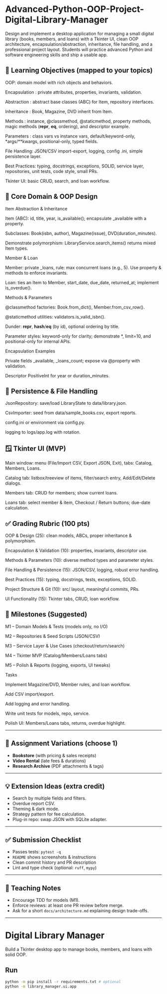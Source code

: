 # Advanced-Python-OOP-Project-Digital-Library-Manager
Design and implement a desktop application for managing a small digital library (books, members, and loans) with a Tkinter UI, clean OOP architecture, encapsulation/abstraction, inheritance, file handling, and a professional project layout. Students will practice advanced Python and software engineering skills and ship a usable app.



## 🎯 Learning Objectives (mapped to your topics)

OOP: domain model with rich objects and behaviors.

Encapsulation : private attributes, properties, invariants, validation.

Abstraction : abstract base classes (ABC) for Item, repository interfaces.

Inheritance : Book, Magazine, DVD inherit from Item.

Methods : instance, @classmethod, @staticmethod, property methods, magic methods (__repr__, __eq__, ordering), and descriptor example.

Parameters : class vars vs instance vars, default/keyword-only, *args/**kwargs, positional-only, typed fields.

File Handling: JSON/CSV import-export, logging, config .ini, simple persistence layer.

Best Practices: typing, docstrings, exceptions, SOLID, service layer, repositories, unit tests, code style, small PRs.

Tkinter UI: basic CRUD, search, and loan workflow.



## 🧱 Core Domain & OOP Design

Item Abstraction & Inheritance

Item (ABC): id, title, year, is_available(); encapsulate _available with a property.

Subclasses: Book(isbn, author), Magazine(issue), DVD(duration_minutes).

Demonstrate polymorphism: LibraryService.search_items() returns mixed Item types.

Member & Loan

Member: private _loans, rule: max concurrent loans (e.g., 5). Use property & methods to enforce invariants.

Loan: ties an Item to Member, start_date, due_date, returned_at; implement is_overdue().

Methods & Parameters

@classmethod factories: Book.from_dict(), Member.from_csv_row().

@staticmethod utilities: validators.is_valid_isbn().

Dunder: __repr__, __hash__/__eq__ (by id), optional ordering by title.

Parameter styles: keyword-only for clarity; demonstrate *, limit=10, and positional-only for internal APIs.

Encapsulation Examples

Private fields _available, _loans_count; expose via @property with validation.

Descriptor PositiveInt for year or duration_minutes.


## 🧩 Persistence & File Handling

JsonRepository: save/load LibraryState to data/library.json.

CsvImporter: seed from data/sample_books.csv, export reports.

config.ini or environment via config.py.

logging to logs/app.log with rotation.


## 🪟 Tkinter UI (MVP)

Main window: menu (File/Import CSV, Export JSON, Exit), tabs: Catalog, Members, Loans.

Catalog tab: listbox/treeview of items, filter/search entry, Add/Edit/Delete dialogs.

Members tab: CRUD for members; show current loans.

Loans tab: select member & item, Checkout / Return buttons; due-date calculation.


##  ✅ Grading Rubric (100 pts)

OOP & Design (25): clean models, ABCs, proper inheritance & polymorphism.

Encapsulation & Validation (10): properties, invariants, descriptor use.

Methods & Parameters (10): diverse method types and parameter styles.

File Handling & Persistence (15): JSON/CSV, logging, robust error handling.

Best Practices (15): typing, docstrings, tests, exceptions, SOLID.

Project Structure & Git (10): src/ layout, meaningful commits, PRs.

UI Functionality (15): Tkinter tabs, CRUD, loan workflow.


## 🚀 Milestones (Suggested)

M1 – Domain Models & Tests (models only, no I/O)

M2 – Repositories & Seed Scripts (JSON/CSV)

M3 – Service Layer & Use Cases (checkout/return/search)

M4 – Tkinter MVP (Catalog/Members/Loans tabs)

M5 – Polish & Reports (logging, exports, UI tweaks)



Tasks

Implement Magazine/DVD, Member rules, and loan workflow.

Add CSV import/export.

Add logging and error handling.

Write unit tests for models, repo, service.

Polish UI: Members/Loans tabs, returns, overdue highlight.




---


## 📌 Assignment Variations (choose 1)
- **Bookstore** (with pricing & sales receipts)
- **Video Rental** (late fees & durations)
- **Research Archive** (PDF attachments & tags)


---


## 💡 Extension Ideas (extra credit)
- Search by multiple fields and filters.
- Overdue report CSV.
- Theming & dark mode.
- Strategy pattern for fee calculation.
- Plug-in repo: swap JSON with SQLite adapter.


---


## ✅ Submission Checklist
- Passes tests: `pytest -q`
- `README` shows screenshots & instructions
- Clean commit history and PR description
- Lint and type check (optional: `ruff`, `mypy`)


---


## 🧭 Teaching Notes
- Encourage TDD for models (M1).
- Enforce reviews: at least one PR review before merge.
- Ask for a short `docs/architecture.md` explaining design trade-offs.


---

# Digital Library Manager


Build a Tkinter desktop app to manage books, members, and loans with solid OOP.


## Run
```bash
python -m pip install -r requirements.txt # optional
python -m library_manager.ui.app
